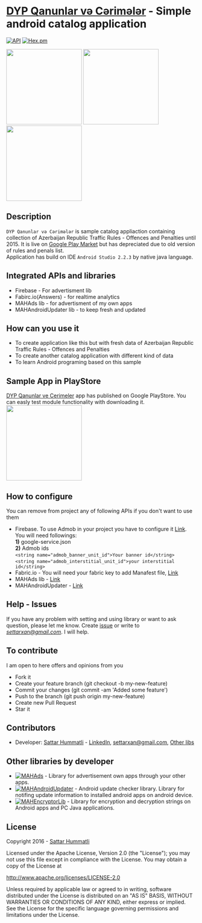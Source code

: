 # [DYP Qanunlar və Cərimələr](https://play.google.com/store/apps/details?id=com.mobapphome.avtolowpenal) - Simple android catalog application

[![API](https://img.shields.io/badge/API-15%2B-brightgreen.svg?style=flat)](https://android-arsenal.com/api?level=15) [![Hex.pm](https://img.shields.io/hexpm/l/plug.svg?maxAge=2592000)](http://www.apache.org/licenses/LICENSE-2.0)

<img src="https://raw.githubusercontent.com/hummatli/DYPQanunlarVeCerimeler/master/icon_create/imgs_github/img1.png" width="200px"/>
<img src="https://raw.githubusercontent.com/hummatli/DYPQanunlarVeCerimeler/master/icon_create/imgs_github/img2.png" width="200px"/>
<img src="https://raw.githubusercontent.com/hummatli/DYPQanunlarVeCerimeler/master/icon_create/imgs_github/img3.png" width="200px"/>

## Description
`DYP Qanunlar və Cərimələr` is sample catalog appliaction containing collection of Azerbaijan Republic Traffic Rules - Offences and Penalties until 2015. It is live on [Google Play Market](https://play.google.com/store/apps/details?id=com.mobapphome.avtolowpenal) but has depreciated due to old version of rules and penals list.   
Application has build on IDE `Android Studio 2.2.3` by native java language.   

## Integrated APIs and libraries
* Firebase - For advertisment lib
* Fabirc.io(Answers) - for realtime analytics
* MAHAds lib - for advertisment of my own apps
* MAHAndroidUpdater lib - to keep fresh and updated

## How can you use it
* To create application like this but with fresh data of Azerbaijan Republic Traffic Rules - Offences and Penalties
* To create another catalog application with different kind of data
* To learn Android programing based on this sample


## Sample App in PlayStore
<a href="https://play.google.com/store/apps/details?id=com.mobapphome.avtolowpenal">DYP Qanunlar ve Cerimeler</a> app has published on Google PlayStore. You can easly test module functionality with downloading it.
<br><a href="https://play.google.com/store/apps/details?id=com.mobapphome.avtolowpenal"><img src="https://raw.githubusercontent.com/hummatli/DYPQanunlarVeCerimeler/master/icon_create/imgs_github/google-play-badge.png" width="200px"/></a> 

## How to configure
You can remove from project any of following APIs if you don't want to use them
* Firebase. To use Admob in your project you have to configure it [Link](https://firebase.google.com/docs/admob/).   
You will need followings:  
    **1)** google-service.json   
    **2)** Admob ids     
	`<string name="admob_banner_unit_id">Your banner id</string>`    
	`<string name="admob_interstitial_unit_id">your interstitial id</string>`
* Fabric.io - You will need your fabric key to add Manafest file, [Link](https://docs.fabric.io/android/fabric/overview.html)
* MAHAds lib - [Link](https://github.com/hummatli/MAHAds)
* MAHAndroidUpdater - [Link](https://github.com/hummatli/MAHAndroidUpdater)


## Help - Issues
If you have any problem with setting and using library or want to ask question, please let me know. Create [issue](https://github.com/hummatli/DYPQanunlarVeCerimeler/issues) or write to <i><a href="mailto:settarxan@gmail.com">settarxan@gmail.com</a></i>. I will help.

## To contribute
I am open to here offers and opinions from you 

* Fork it
* Create your feature branch (git checkout -b my-new-feature)
* Commit your changes (git commit -am 'Added some feature')
* Push to the branch (git push origin my-new-feature)
* Create new Pull Request
* Star it

## Contributors
* Developer:
[Sattar Hummatli](https://github.com/hummatli) - [LinkedIn](https://www.linkedin.com/in/hummatli), settarxan@gmail.com, [Other libs](https://github.com/hummatli/DYPQanunlarVeCerimeler#other-libraries-by-developer)


## Other libraries by developer
* [![MAHAds](https://img.shields.io/badge/GitHUB-MAHAds-green.svg)](https://github.com/hummatli/MAHAds) - Library for advertisement own apps through your other apps.  
* [![MAHAndroidUpdater](https://img.shields.io/badge/GitHUB-MAHAndroidUpdater-green.svg)](https://github.com/hummatli/MAHAndroidUpdater) - Android update checker library. Library for notifing update information to installed android apps on android device.  
* [![MAHEncryptorLib](https://img.shields.io/badge/GitHUB-MAHEncryptorLib-green.svg)](https://github.com/hummatli/MAHEncryptorLib) - Library for encryption and decryption strings on Android apps and PC Java applications.

## License
Copyright 2016  - <a href="https://www.linkedin.com/in/hummatli">Sattar Hummatli</a>   

Licensed under the Apache License, Version 2.0 (the "License");
you may not use this file except in compliance with the License.
You may obtain a copy of the License at

   http://www.apache.org/licenses/LICENSE-2.0

Unless required by applicable law or agreed to in writing, software
distributed under the License is distributed on an "AS IS" BASIS,
WITHOUT WARRANTIES OR CONDITIONS OF ANY KIND, either express or implied.
See the License for the specific language governing permissions and
limitations under the License.
